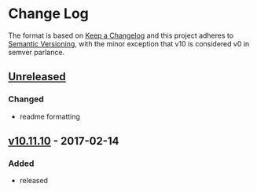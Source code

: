 Change Log
==========

The format is based on [Keep a Changelog] and this project adheres to
[Semantic Versioning], with the minor exception that v10 is considered
v0 in semver parlance.

[Unreleased]
------------

### Changed

-   readme formatting

[v10.11.10] - 2017-02-14
------------------------

### Added

-   released

  [Keep a Changelog]: http://keepachangelog.com/
  [Semantic Versioning]: http://semver.org/
  [Unreleased]: https://github.com/binaryphile/nano/compare/v10.11.10...v11.10
  [v10.11.10]: https://github.com/binaryphile/nano/compare/v10.10.10...v10.10.11
